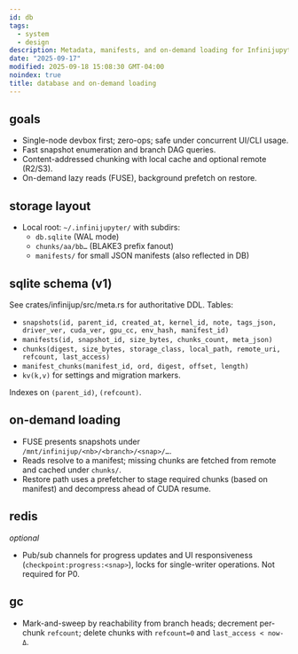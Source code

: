 ```yaml
---
id: db
tags:
  - system
  - design
description: Metadata, manifests, and on-demand loading for Infinijupyter.
date: "2025-09-17"
modified: 2025-09-18 15:08:30 GMT-04:00
noindex: true
title: database and on-demand loading
---
```


## goals

- Single-node devbox first; zero-ops; safe under concurrent UI/CLI usage.
- Fast snapshot enumeration and branch DAG queries.
- Content-addressed chunking with local cache and optional remote (R2/S3).
- On-demand lazy reads (FUSE), background prefetch on restore.

## storage layout

- Local root: `~/.infinijupyter/` with subdirs:
  - `db.sqlite` (WAL mode)
  - `chunks/aa/bb…` (BLAKE3 prefix fanout)
  - `manifests/` for small JSON manifests (also reflected in DB)

## sqlite schema (v1)

See crates/infinijup/src/meta.rs for authoritative DDL. Tables:

- `snapshots(id, parent_id, created_at, kernel_id, note, tags_json, driver_ver, cuda_ver, gpu_cc, env_hash, manifest_id)`
- `manifests(id, snapshot_id, size_bytes, chunks_count, meta_json)`
- `chunks(digest, size_bytes, storage_class, local_path, remote_uri, refcount, last_access)`
- `manifest_chunks(manifest_id, ord, digest, offset, length)`
- `kv(k,v)` for settings and migration markers.

Indexes on `(parent_id)`, `(refcount)`.

## on-demand loading

- FUSE presents snapshots under `/mnt/infinijup/<nb>/<branch>/<snap>/…`.
- Reads resolve to a manifest; missing chunks are fetched from remote and cached under `chunks/`.
- Restore path uses a prefetcher to stage required chunks (based on manifest) and decompress ahead of CUDA resume.

## redis

_optional_

- Pub/sub channels for progress updates and UI responsiveness (`checkpoint:progress:<snap>`), locks for single-writer operations. Not required for P0.

## gc

- Mark-and-sweep by reachability from branch heads; decrement per-chunk `refcount`; delete chunks with `refcount=0` and `last_access < now-Δ`.
